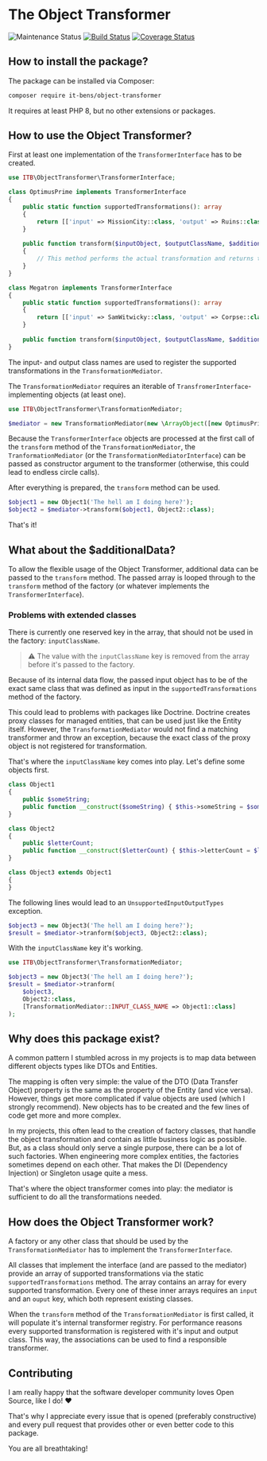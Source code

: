 # The Object Transformer

![Maintenance Status](https://img.shields.io/badge/Maintained%3F-yes-green.svg)
[![Build Status](https://app.travis-ci.com/it-bens/object-transformer.svg?branch=master)](https://app.travis-ci.com/it-bens/object-transformer)
[![Coverage Status](https://coveralls.io/repos/github/it-bens/object-transformer/badge.svg?branch=master)](https://coveralls.io/github/it-bens/object-transformer?branch=master)

## How to install the package?
The package can be installed via Composer:
```bash
composer require it-bens/object-transformer
```
It requires at least PHP 8, but no other extensions or packages.

## How to use the Object Transformer?
First at least one implementation of the `TransformerInterface` has to be created.
```php
use ITB\ObjectTransformer\TransformerInterface;

class OptimusPrime implements TransformerInterface 
{
    public static function supportedTransformations(): array
    {
        return [['input' => MissionCity::class, 'output' => Ruins::class]];
    }
    
    public function transform($inputObject, $outputClassName, $additionalData = [])
    {
        // This method performs the actual transformation and returns the resulting object.
    }    
}

class Megatron implements TransformerInterface 
{
    public static function supportedTransformations(): array
    {
        return [['input' => SamWitwicky::class, 'output' => Corpse::class]];
    }
    
    public function transform($inputObject, $outputClassName, $additionalData = []) {...}
}
```
The input- and output class names are used to register the supported transformations in the `TransformationMediator`.

The `TransformationMediator` requires an iterable of `TransfromerInterface`-implementing objects (at least one).
```php
use ITB\ObjectTransformer\TransformationMediator;

$mediator = new TransformationMediator(new \ArrayObject([new OptimusPrime(), new Megatron()]));
```

Because the `TransformerInterface` objects are processed at the first call of the `transform` method of the `TransformationMediator`,
the `TranformationMediator` (or the `TransformationMediatorInterface`) can be passed as constructor argument to the transformer 
(otherwise, this could lead to endless circle calls).

After everything is prepared, the `transform` method can be used.
```php
$object1 = new Object1('The hell am I doing here?');
$object2 = $mediator->transform($object1, Object2::class);
```
That's it!

## What about the $additionalData?
To allow the flexible usage of the Object Transformer, additional data can be passed to the `transform` method.
The passed array is looped through to the `transform` method of the factory (or whatever implements the `TransformerInterface`).

### Problems with extended classes
There is currently one reserved key in the array, that should not be used in the factory: `inputClassName`.

> ⚠ The value with the `inputClassName` key is removed from the array before it's passed to the factory.

Because of its internal data flow, the passed input object has to be of the exact same class 
that was defined as input in the `supportedTransformations` method of the factory.

This could lead to problems with packages like Doctrine. Doctrine creates proxy classes for managed entities,
that can be used just like the Entity itself. However, the `TransformationMediator` would not find a matching transformer 
and throw an exception, because the exact class of the proxy object is not registered for transformation.

That's where the `inputClassName` key comes into play. Let's define some objects first.
```php
class Object1
{
    public $someString;
    public function __construct($someString) { $this->someString = $someString; }
}

class Object2
{
    public $letterCount;
    public function __construct($letterCount) { $this->letterCount = $letterCount; }
}

class Object3 extends Object1
{
}
```
The following lines would lead to an `UnsupportedInputOutputTypes` exception.
```php
$object3 = new Object3('The hell am I doing here?');
$result = $mediator->tranform($object3, Object2::class);
```
With the `inputClassName` key it's working.
```php
use ITB\ObjectTransformer\TransformationMediator;

$object3 = new Object3('The hell am I doing here?');
$result = $mediator->tranform(
    $object3, 
    Object2::class, 
    [TransformationMediator::INPUT_CLASS_NAME => Object1::class]
);
```

## Why does this package exist?
A common pattern I stumbled across in my projects is to map data between different objects types like DTOs and Entities.

The mapping is often very simple: the value of the DTO (Data Transfer Object) property 
is the same as the property of the Entity (and vice versa).
However, things get more complicated if value objects are used (which I strongly recommend).
New objects has to be created and the few lines of code get more and more complex.

In my projects, this often lead to the creation of factory classes, that handle the object transformation 
and contain as little business logic as possible. But, as a class should only serve a single purpose, 
there can be a lot of such factories. When engineering more complex entities, the factories sometimes depend on each other.
That makes the DI (Dependency Injection) or Singleton usage quite a mess.

That's where the object transformer comes into play: the mediator is sufficient to do all the transformations needed.

## How does the Object Transformer work?
A factory or any other class that should be used by the `TransformationMediator` 
has to implement the `TransformerInterface`.

All classes that implement the interface (and are passed to the mediator) provide an array of supported transformations
via the static `supportedTransformations` method. The array contains an array for every supported transformation.
Every one of these inner arrays requires an `input` and an `ouput` key, which both represent existing classes.

When the `transform` method of the `TransformationMediator` is first called, it will populate it's internal transformer registry.
For performance reasons every supported transformation is registered with it's input and output class.
This way, the associations can be used to find a responsible transformer.

## Contributing
I am really happy that the software developer community loves Open Source, like I do! ♥

That's why I appreciate every issue that is opened (preferably constructive) 
and every pull request that provides other or even better code to this package.

You are all breathtaking!